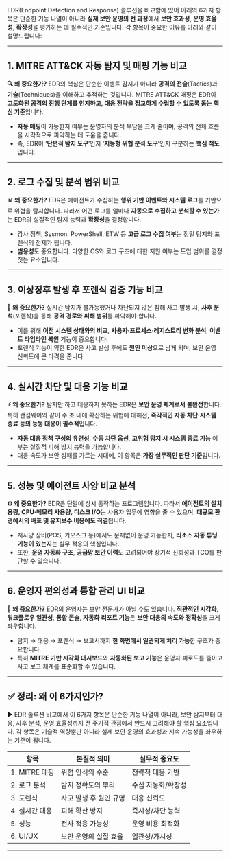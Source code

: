 EDR(Endpoint Detection and Response) 솔루션을 비교함에 있어 아래의 6가지 항목은 단순한 기능 나열이 아니라 **실제 보안 운영의 전 과정**에서 **보안 효과성**, **운영 효율성**, **확장성**을 평가하는 데 필수적인 기준입니다. 각 항목이 중요한 이유를 아래와 같이 설명드립니다:

---

## 1. **MITRE ATT\&CK 자동 탐지 및 매핑 기능 비교**

**🔍 왜 중요한가?**
EDR의 핵심은 단순한 이벤트 감지가 아니라 **공격의 전술**(Tactics)과 **기술**(Techniques)을 이해하고 추적하는 것입니다.
MITRE ATT\&CK 매핑은 EDR이 **고도화된 공격의 진행 단계를 인지하고, 대응 전략을 정교하게 수립할 수 있도록 돕는 핵심 기준**입니다.

* **자동 매핑**이 가능한지 여부는 운영자의 분석 부담을 크게 줄이며, 공격의 전체 흐름을 시각적으로 파악하는 데 도움을 줍니다.
* 즉, EDR이 ‘**단편적 탐지 도구**’인지 ‘**지능형 위협 분석 도구**’인지 구분하는 **핵심 척도**입니다.

---

## 2. **로그 수집 및 분석 범위 비교**

**📊 왜 중요한가?**
EDR은 에이전트가 수집하는 **행위 기반 이벤트와 시스템 로그**를 기반으로 위협을 탐지합니다.
따라서 어떤 로그를 얼마나 **자동으로 수집하고 분석할 수 있는가**는 EDR의 실질적인 탐지 능력과 **확장성**을 결정합니다.

* 감사 정책, Sysmon, PowerShell, ETW 등 **고급 로그 수집 여부**는 정밀 탐지와 포렌식의 전제가 됩니다.
* **범용성**도 중요합니다. 다양한 OS와 로그 구조에 대한 지원 여부는 도입 범위를 결정짓는 요소입니다.

---

## 3. **이상징후 발생 후 포렌식 검증 기능 비교**

**🧪 왜 중요한가?**
실시간 탐지가 불가능했거나 차단되지 않은 침해 사고 발생 시, **사후 분석**(포렌식)을 통해 **공격 경로와 피해 범위**를 파악해야 합니다.

* 이를 위해 **이전 시스템 상태와의 비교**, **사용자·프로세스·레지스트리 변화 분석**, **이벤트 타임라인 복원** 기능이 중요합니다.
* 포렌식 기능이 약한 EDR은 사고 발생 후에도 **원인 미상**으로 남게 되며, 보안 운영 신뢰도에 큰 타격을 줍니다.

---

## 4. **실시간 차단 및 대응 기능 비교**

**⚡ 왜 중요한가?**
탐지만 하고 대응하지 못하는 EDR은 **보안 운영 체계로서 불완전**합니다.
특히 랜섬웨어와 같이 수 초 내에 확산하는 위협에 대해선, **즉각적인 자동 차단·시스템 종료 등의 능동 대응이 필수적**입니다.

* **자동 대응 정책 구성의 유연성**, **수동 차단 옵션**, **고위험 탐지 시 시스템 종료 기능** 여부는 실질적 피해 방지 능력을 가늠합니다.
* 대응 속도가 보안 성패를 가르는 시대에, 이 항목은 **가장 실무적인 판단 기준**입니다.

---

## 5. **성능 및 에이전트 사양 비교 분석**

**⚙️ 왜 중요한가?**
EDR은 단말에 상시 동작하는 프로그램입니다. 따라서 **에이전트의 설치 용량, CPU·메모리 사용량, 디스크 I/O**는
사용자 업무에 영향을 줄 수 있으며, **대규모 환경에서의 배포 및 유지보수 비용에도 직결**됩니다.

* 저사양 장비(POS, 키오스크 등)에서도 문제없이 운영 가능한지, **리소스 자동 튜닝 기능이 있는지**는 실무 적용의 핵심입니다.
* 또한, **운영 자동화 구조**, **공급망 보안 이력**도 고려되어야 장기적 신뢰성과 TCO를 판단할 수 있습니다.

---

## 6. **운영자 편의성과 통합 관리 UI 비교**

**🧩 왜 중요한가?**
EDR의 운영자는 보안 전문가가 아닐 수도 있습니다.
**직관적인 시각화**, **워크플로우 일관성**, **통합 콘솔**, **자동화 리포트 기능**은 **보안 대응의 속도와 정확성**을 크게 좌우합니다.

* 탐지 → 대응 → 포렌식 → 보고서까지 **한 화면에서 일관되게 처리 가능**한 구조가 중요합니다.
* 특히 **MITRE 기반 시각화 대시보드**와 **자동화된 보고 기능**은 운영자 피로도를 줄이고 사고 보고 체계를 표준화할 수 있습니다.

---

## ✅ 정리: 왜 이 6가지인가?

▶️ EDR 솔루션 비교에서 이 6가지 항목은 단순한 기능 나열이 아니라, 보안 탐지부터 대응, 사후 분석, 운영 효율성까지 전 주기적 관점에서 반드시 고려해야 할 핵심 요소입니다. 각 항목은 기술적 역량뿐만 아니라 실제 보안 운영의 효과성과 지속 가능성을 좌우하는 기준이 됩니다.

| 항목          | 본질적 의미        | 실무적 중요도    |
| ----------- | ------------- | ---------- |
| 1. MITRE 매핑 | 위협 인식의 수준     | 전략적 대응 기반  |
| 2. 로그 분석    | 탐지 정확도의 뿌리    | 수집 자동화/확장성 |
| 3. 포렌식      | 사고 발생 후 원인 규명 | 대응 신뢰도     |
| 4. 실시간 대응   | 피해 확산 방지      | 즉시성/차단 능력  |
| 5. 성능       | 전사 적용 가능성     | 운영 비용 최적화  |
| 6. UI/UX    | 보안 운영의 실질 효율  | 일관성/가시성    |

---
